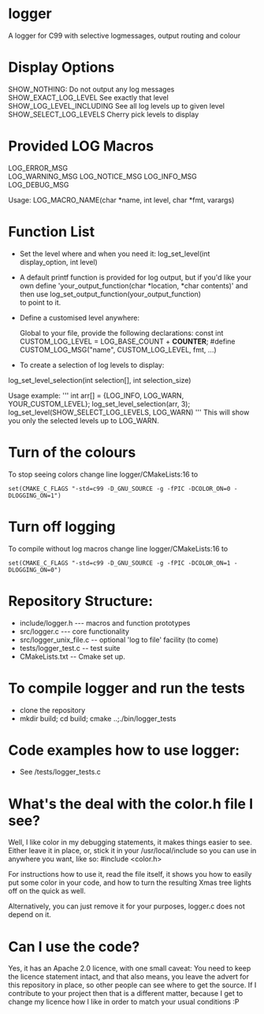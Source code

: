 # logger
A logger for C99 with selective logmessages, output routing and colour

# Display Options

SHOW_NOTHING:                   Do not output any log messages
SHOW_EXACT_LOG_LEVEL            See exactly that level
SHOW_LOG_LEVEL_INCLUDING        See all log levels up to given level
SHOW_SELECT_LOG_LEVELS          Cherry pick levels to display


# Provided LOG Macros

LOG_ERROR_MSG    
LOG_WARNING_MSG 
LOG_NOTICE_MSG
LOG_INFO_MSG
LOG_DEBUG_MSG

Usage: LOG_MACRO_NAME(char *name, int level, char *fmt, varargs)

# Function List

* Set the level where and when you need it:
   log_set_level(int display_option, int level) 

* A default printf function is provided for log output, but if you'd like your own
  define 'your_output_function(char *location, *char contents)' and then use
     log_set_output_function(your_output_function)       
  to point to it.

* Define a customised level anywhere:

   Global to your file, provide the following declarations:
         const int CUSTOM_LOG_LEVEL = LOG_BASE_COUNT + __COUNTER__;
         #define CUSTOM_LOG_MSG("name", CUSTOM_LOG_LEVEL, fmt, ...)


 * To create a selection of log levels to display:

  log_set_level_selection(int selection[], int selection_size)

  Usage example:
'''
         int arr[] = {LOG_INFO, LOG_WARN, YOUR_CUSTOM_LEVEL};
         log_set_level_selection(arr, 3);
         log_set_level(SHOW_SELECT_LOG_LEVELS, LOG_WARN)
'''
  This will show you only the selected levels up to LOG_WARN.

# Turn of the colours

  To stop seeing colors change line logger/CMakeLists:16 to

  `set(CMAKE_C_FLAGS "-std=c99 -D_GNU_SOURCE -g -fPIC -DCOLOR_ON=0 -DLOGGING_ON=1")`

# Turn off logging

  To compile without log macros change line logger/CMakeLists:16 to

  `set(CMAKE_C_FLAGS "-std=c99 -D_GNU_SOURCE -g -fPIC -DCOLOR_ON=1 -DLOGGING_ON=0")`

# Repository Structure:

  - include/logger.h --- macros and function prototypes 
  - src/logger.c --- core functionality
  - src/logger_unix_file.c -- optional 'log to file' facility (to come)
  - tests/logger_test.c -- test suite
  - CMakeLists.txt -- Cmake set up.


# To compile logger and run the tests

  - clone the repository
  - mkdir build; cd build; cmake ..;./bin/logger_tests

# Code examples how to use logger:

   - See /tests/logger_tests.c
  

# What's the deal with the color.h file I see?

   Well, I like color in my debugging statements, it makes things
   easier to see.  Either leave it in place, or, stick it in your
   /usr/local/include so you can use in anywhere you want, like so:
   #include <color.h>

   For instructions how to use it, read the file itself, it shows you
   how to easily put some color in your code, and how to turn the
   resulting Xmas tree lights off on the quick as well.

   Alternatively, you can just remove it for your purposes, logger.c
   does not depend on it.


# Can I use the code?  

   Yes, it has an Apache 2.0 licence, with one small caveat: You need
   to keep the licence statement intact, and that also means, you
   leave the advert for this repository in place, so other people can
   see where to get the source.  If I contribute to your project then
   that is a different matter, because I get to change my licence how
   I like in order to match your usual conditions :P



